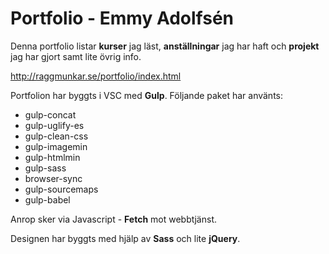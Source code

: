 # Portfolio - Emmy Adolfsén
Denna portfolio listar **kurser** jag läst, **anställningar** jag har haft och **projekt** jag har gjort samt lite övrig info.

http://raggmunkar.se/portfolio/index.html

Portfolion har byggts i VSC med **Gulp**. Följande paket har använts:
* gulp-concat
* gulp-uglify-es
* gulp-clean-css
* gulp-imagemin
* gulp-htmlmin
* gulp-sass
* browser-sync
* gulp-sourcemaps
* gulp-babel

Anrop sker via Javascript - **Fetch** mot webbtjänst.

Designen har byggts med hjälp av **Sass** och lite **jQuery**.
